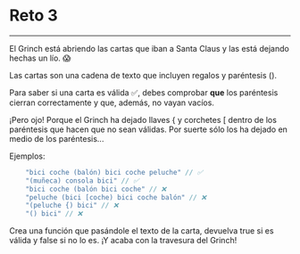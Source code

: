 # Reto 3

---

El Grinch está abriendo las cartas que iban a Santa Claus y las está dejando hechas un lío. 😱

Las cartas son una cadena de texto que incluyen regalos y paréntesis ().

Para saber si una carta es válida ✅, debes comprobar **que** los paréntesis cierran correctamente y que, además, no vayan vacíos.

¡Pero ojo! Porque el Grinch ha dejado llaves { y corchetes [ dentro de los paréntesis que hacen que no sean válidas. Por suerte sólo los ha dejado en medio de los paréntesis...

Ejemplos:

```js
    "bici coche (balón) bici coche peluche" // ✅
    "(muñeca) consola bici" // ✅
    "bici coche (balón bici coche" // ❌
    "peluche (bici [coche) bici coche balón" // ❌
    "(peluche {) bici" // ❌
    "() bici" // ❌
```

Crea una función que pasándole el texto de la carta, devuelva true si es válida y false si no lo es. ¡Y acaba con la travesura del Grinch!

